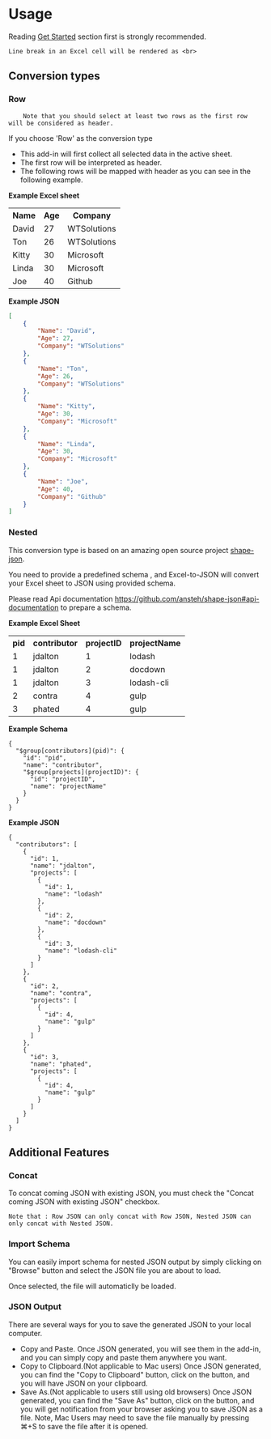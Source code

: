 # Usage

Reading [Get Started](getstarted.md) section first is strongly recommended.

    Line break in an Excel cell will be rendered as <br>
 <a name="Conversiontypes"></a> 
## Conversion types
 <a name="Row"></a> 
### Row
		Note that you should select at least two rows as the first row will be considered as header.
    
If you choose 'Row' as the conversion type

* This add-in will first collect all selected data in the active sheet.
* The first row will be interpreted as header.
* The following rows will be mapped with header as you can see in the following example.

**Example Excel sheet**

<table class="table table-bordered table-striped table-condensed">
<tr>
	<th>Name</th>
	<th>Age</th>
	<th>Company</th>
</tr>
<tr>
	<td>David</td>
	<td>27</td>
	<td>WTSolutions</td>
</tr>
<tr>
	<td>Ton</td>
	<td>26</td>
	<td>WTSolutions</td>
</tr>
<tr>
	<td>Kitty</td>
	<td>30</td>
	<td>Microsoft</td>
</tr>
<tr>
	<td>Linda</td>
	<td>30</td>
	<td>Microsoft</td>
</tr>
<tr>
	<td>Joe</td>
	<td>40</td>
	<td>Github</td>
</tr>
</table>

**Example JSON**

```json
[
    {
        "Name": "David",
        "Age": 27,
        "Company": "WTSolutions"
    },
    {
        "Name": "Ton",
        "Age": 26,
        "Company": "WTSolutions"
    },
    {
        "Name": "Kitty",
        "Age": 30,
        "Company": "Microsoft"
    },
    {
        "Name": "Linda",
        "Age": 30,
        "Company": "Microsoft"
    },
    {
        "Name": "Joe",
        "Age": 40,
        "Company": "Github"
    }
]
```
 <a name="Nested"></a> 
### Nested

This conversion type is based on an amazing open source project [shape-json](https://github.com/ansteh/shape-json).

You need to provide a predefined schema , and Excel-to-JSON will convert your Excel sheet to JSON using provided schema.

Please read Api documentation https://github.com/ansteh/shape-json#api-documentation to prepare a schema.

**Example Excel Sheet**

<table class="table table-bordered table-striped table-condensed">
<tr>
	<th>pid</th>
	<th>contributor</th>
	<th>projectID</th>
	<th>projectName</th>
</tr>
<tr>
	<td>1</td>
	<td>jdalton</td>
	<td>1</td>
	<td>lodash</td>
</tr>
<tr>
	<td>1</td>
	<td>jdalton</td>
	<td>2</td>
	<td>docdown</td>
</tr>
<tr>
	<td>1</td>
	<td>jdalton</td>
	<td>3</td>
	<td>lodash-cli</td>
</tr>
<tr>
	<td>2</td>
	<td>contra</td>
	<td>4</td>
	<td>gulp</td>
</tr>
<tr>
	<td>3</td>
	<td>phated</td>
	<td>4</td>
	<td>gulp</td>
</tr>
</table>

**Example Schema**

```
{
  "$group[contributors](pid)": {
    "id": "pid",
    "name": "contributor",
    "$group[projects](projectID)": {
      "id": "projectID",
      "name": "projectName"
    }
  }
}
```

**Example JSON**

```
{
  "contributors": [
    {
      "id": 1,
      "name": "jdalton",
      "projects": [
        {
          "id": 1,
          "name": "lodash"
        },
        {
          "id": 2,
          "name": "docdown"
        },
        {
          "id": 3,
          "name": "lodash-cli"
        }
      ]
    },
    {
      "id": 2,
      "name": "contra",
      "projects": [
        {
          "id": 4,
          "name": "gulp"
        }
      ]
    },
    {
      "id": 3,
      "name": "phated",
      "projects": [
        {
          "id": 4,
          "name": "gulp"
        }
      ]
    }
  ]
}
```
 <a name="Additionalfeatures"></a> 
## Additional Features
 <a name="Concat"></a> 
### Concat

To concat coming JSON with existing JSON, you must check the "Concat coming JSON with existing JSON" checkbox.

    Note that : Row JSON can only concat with Row JSON, Nested JSON can only concat with Nested JSON.
### Import Schema

You can easily import schema for nested JSON output by simply clicking on "Browse" button and select the JSON file you are about to load.

Once selected, the file will automaticlly be loaded.


### JSON Output

There are several ways for you to save the generated JSON to your local computer.

* Copy and Paste. Once JSON generated, you will see them in the add-in, and you can simply copy and paste them anywhere you want.
* Copy to Clipboard.(Not applicable to Mac users) Once JSON generated, you can find the "Copy to Clipboard" button, click on the button, and you will have JSON on your clipboard.
* Save As.(Not applicable to users still using old browsers) Once JSON generated, you can find the "Save As" button, click on the button, and you will get notification from your browser asking you to save JSON as a file. Note, Mac Users may need to save the file manually by pressing ⌘+S to save the file after it is opened.
